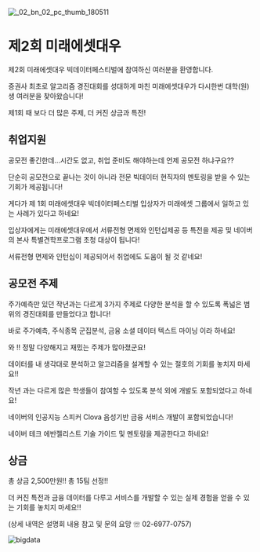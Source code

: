 ![_02_bn_02_pc_thumb_180511](https://user-images.githubusercontent.com/39890154/40894180-c221fe34-67e2-11e8-8034-7d784d0d8a43.jpg)

# 제2회 미래에셋대우 

제2회 미래에셋대우 빅데이터페스티벌에 참여하신 여러분을 환영합니다.

증권사 최초로 알고리즘 경진대회를 성대하게 마친 미래에셋대우가 다시한번 대학(원)생 여러분을 찾아왔습니다!

제1회 때 보다 더 많은 주제, 더 커진 상금과 특전!

## 취업지원
공모전 좋긴한데...시간도 없고, 취업 준비도 해야하는데 언제 공모전 하냐구요??

단순히 공모전으로 끝나는 것이 아니라 전문 빅데이터 현직자의 멘토링을 받을 수 있는 기회가 제공됩니다!

게다가 제 1회 미래에셋대우 빅데이터페스티벌 입상자가 미래에셋 그룹에서 일하고 있는 사례가 있다고 하네요!

입상자에게는 미래에셋대우에서 서류전형 면제와 인턴십제공 등 특전을 제공 및 네이버의 본사 특별견학프로그램 초청 대상이 됩니다!

서류전형 면제와 인턴십이 제공되어서 취업에도 도움이 될 것 같네요!

## 공모전 주제
주가예측만 있던 작년과는 다르게 3가지 주제로 다양한 분석을 할 수 있도록 폭넓은 범위의 경진대회를 만들었다고 합니다!

바로 주가예측, 주식종목 군집분석, 금융 소셜 데이터 텍스트 마이닝 이라 하네요!

와 !! 정말 다양해지고 재밌는 주제가 많아졌군요!

데이터를 내 생각대로 분석하고 알고리즘을 설계할 수 있는 절호의 기회를 놓치지 마세요!!

작년 과는 다르게 많은 학생들이 참여할 수 있도록 분석 외에 개발도 포함되었다고 하네요!

네이버의 인공지능 스피커 Clova 음성기반 금융 서비스 개발이 포함되었습니다!

네이버 테크 에반젤리스트 기술 가이드 및 멘토링을 제공한다고 하네요!

## 상금
총 상금 2,500만원!! 총 15팀 선정!!

더 커진 특전과 금융 데이터를 다루고 서비스를 개발할 수 있는 실제 경험을 얻을 수 있는 기회를 놓치지 마세요!!

(상세 내역은 설명회 내용 참고 및 문의 요망 ☏ 02-6977-0757)

![bigdata](https://user-images.githubusercontent.com/39890154/40893778-4c309a58-67df-11e8-982a-be9e80c6af4b.JPG)

